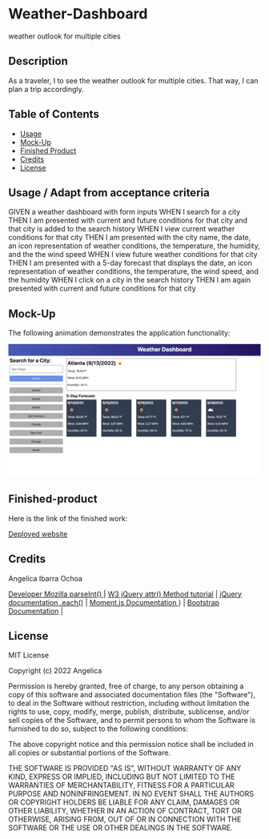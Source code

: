 # Weather-Dashboard
 weather outlook for multiple cities


## Description

As a traveler, I to see the weather outlook for multiple cities. That way, I can plan a trip accordingly.

## Table of Contents 

- [Usage](#usage)
- [Mock-Up](#mock-up)
- [Finished Product](#finished-product)
- [Credits](#credits)
- [License](#license)

## Usage / Adapt from acceptance criteria
GIVEN a weather dashboard with form inputs
WHEN I search for a city
THEN I am presented with current and future conditions for that city and that city is added to the search history
WHEN I view current weather conditions for that city
THEN I am presented with the city name, the date, an icon representation of weather conditions, the temperature, the humidity, and the the wind speed
WHEN I view future weather conditions for that city
THEN I am presented with a 5-day forecast that displays the date, an icon representation of weather conditions, the temperature, the wind speed, and the humidity
WHEN I click on a city in the search history
THEN I am again presented with current and future conditions for that city

## Mock-Up

The following animation demonstrates the application functionality:

![A user clicks on slots on the color-coded calendar and edits the events.](./assets/06-server-side-apis-homework-demo.png)



## Finished-product

Here is the link of the finished work: 

[Deployed website](https://4ng3lic4.github.io/Scheduler/)


## Credits

Angelica Ibarra Ochoa

[Developer Mozilla parseInt() ](https://developer.mozilla.org/en-US/docs/Web/JavaScript/Reference/Global_Objects/parseInt) |
[W3 jQuery attr() Method tutorial](https://www.w3schools.com/jquery/html_attr.asp) |
[jQuery documentation .each()](https://api.jquery.com/each/) |
[Moment.js Documentation ](https://momentjs.com/docs/#/get-set/day/)) |
[Bootstrap Documentation](https://getbootstrap.com/docs/5.2/getting-started/introduction/) |


## License

MIT License

Copyright (c) 2022 Angelica

Permission is hereby granted, free of charge, to any person obtaining a copy
of this software and associated documentation files (the "Software"), to deal
in the Software without restriction, including without limitation the rights
to use, copy, modify, merge, publish, distribute, sublicense, and/or sell
copies of the Software, and to permit persons to whom the Software is
furnished to do so, subject to the following conditions:

The above copyright notice and this permission notice shall be included in all
copies or substantial portions of the Software.

THE SOFTWARE IS PROVIDED "AS IS", WITHOUT WARRANTY OF ANY KIND, EXPRESS OR
IMPLIED, INCLUDING BUT NOT LIMITED TO THE WARRANTIES OF MERCHANTABILITY,
FITNESS FOR A PARTICULAR PURPOSE AND NONINFRINGEMENT. IN NO EVENT SHALL THE
AUTHORS OR COPYRIGHT HOLDERS BE LIABLE FOR ANY CLAIM, DAMAGES OR OTHER
LIABILITY, WHETHER IN AN ACTION OF CONTRACT, TORT OR OTHERWISE, ARISING FROM,
OUT OF OR IN CONNECTION WITH THE SOFTWARE OR THE USE OR OTHER DEALINGS IN THE
SOFTWARE.







